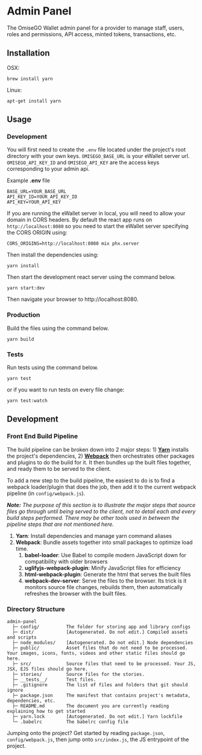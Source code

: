 # Admin Panel

The OmiseGO Wallet admin panel for a provider to manage staff, users, roles and permissions, API access, minted tokens, transactions, etc.

## Installation

OSX:

```shell
brew install yarn
```

Linux:

```shell
apt-get install yarn
```

## Usage

### Development

You will first need to create the `.env` file located under the project's root directory with your own keys.
`OMISEGO_BASE_URL` is your eWallet server url.
`OMISEGO_API_KEY_ID` and `OMISEGO_API_KEY` are the access keys corresponding to your admin api.

Example **.env** file
```
BASE_URL=YOUR_BASE_URL
API_KEY_ID=YOUR_API_KEY_ID
API_KEY=YOUR_API_KEY
```

If you are running the eWallet server in local, you will need to allow your domain in CORS headers.
By default the react app runs on `http://localhost:8080` so you need to start the eWallet server specifying the CORS ORIGIN using:

```shell
CORS_ORIGINS=http://localhost:8080 mix phx.server
```

Then install the dependencies using:

```shell
yarn install
```

Then start the development react server using the command below.

```shell
yarn start:dev
```

Then navigate your browser to http://localhost:8080.

### Production

Build the files using the command below.

```shell
yarn build
```

### Tests

Run tests using the command below.

```shell
yarn test
```

or if you want to run tests on every file change:

```shell
yarn test:watch
```

## Development

### Front End Build Pipeline

The build pipeline can be broken down into 2 major steps: 1) **[Yarn](https://yarnpkg.com)** installs the project's dependencies, 2) **[Webpack](https://webpack.js.org)** then orchestrates other packages and plugins to do the build for it. It then bundles up the built files together, and ready them to be served to the client.

To add a new step to the build pipeline, the easiest to do is to find a webpack loader/plugin that does the job, then add it to the current webpack pipeline (in `config/webpack.js`).

***Note:** The purpose of this section is to illustrate the major steps that source files go through until being served to the client, not to detail each and every build steps performed. There may be other tools used in between the pipeline steps that are not mentioned here.*

1. **Yarn**: Install dependencies and manage yarn command aliases
2. **Webpack**: Bundle assets together into small packages to optimize load time.
    1. **babel-loader**: Use Babel to compile modern JavaScript down for compatibility with older browsers
    2. **uglifyjs-webpack-plugin**: Minify JavaScript files for efficiency
    3. **html-webpack-plugin**: Generate the html that serves the built files
    4. **webpack-dev-server**: Serve the files to the browser. Its trick is it monitors source file changes, rebuilds them, then automatically refreshes the browser with the built files.

### Directory Structure

```text
admin-panel
  ├─ config/          The folder for storing app and library configs
  ├─ dist/            [Autogenerated. Do not edit.] Compiled assets and scripts
  ├─ node_modules/    [Autogenerated. Do not edit.] Node dependencies
  ├─ public/          Asset files that do not need to be processed. Your images, icons, fonts, videos and other static files should go here.
  ├─ src/             Source files that need to be processed. Your JS, JSX, EJS files should go here.
  ├─ stories/         Source files for the stories.
  ├─ __tests__/       Test files.
  ├─ .gitignore       The list of files and folders that git should ignore
  ├─ package.json     The manifest that contains project's metadata, dependencies, etc.
  ├─ README.md        The document you are currently reading explaining how to get started
  ├─ yarn.lock        [Autogenerated. Do not edit.] Yarn lockfile
  └─ .babelrc         The babelrc config file
```

Jumping onto the project? Get started by reading `package.json`, `config/webpack.js`, then jump onto `src/index.js`, the JS entrypoint of the project.
